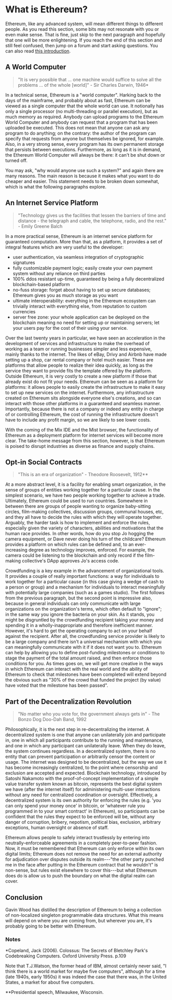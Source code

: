 <!-- TITLE: What is Ethereum -->


# What is Ethereum?

Ethereum, like any advanced system, will mean different things to different people. As you read this section, some bits may not resonate with you or even make sense. That is fine, just skip to the next paragraph and hopefully that one will be more enlightening. If you reach the end of this section and still feel confused, then jump on a forum and start asking questions. You can also read [this introduction](http://wikijs.ethereum.wiki/Ethereum-introduction).



## A World Computer

>"It is very possible that ... one machine would suffice to solve all the problems ... of the whole [world]" - Sir Charles Darwin, 1946*

In a technical sense, Ethereum is a "world computer". Harking back to the days of the mainframe, and probably about as fast, Ethereum can be viewed as a single computer that the whole world can use. It notionally has only a single processor (no multi-threading or parallel execution), but as much memory as required. Anybody can upload programs to the Ethereum World Computer and anybody can request that a program that has been uploaded be executed. This does not mean that anyone can ask any program to do anything; on the contrary: the author of the program can specify that requests from anyone but themselves be ignored, for example. Also, in a very strong sense, every program has its own permanent storage that persists between executions. Furthermore, as long as it is in demand, the Ethereum World Computer will always be there: it can't be shut down or turned off.

You may ask, "why would anyone use such a system?" and again there are many reasons. The main reason is because it makes what you want to do cheaper and easier. This statement needs to be broken down somewhat, which is what the following paragraphs explore.


## An Internet Service Platform

>"Technology gives us the facilities that lessen the barriers of time and distance - the telegraph and cable, the telephone, radio, and the rest." - Emily Greene Balch

In a more practical sense, Ethereum is an internet service platform for guaranteed computation. More than that, as a platform, it provides a set of integral features which are very useful to the developer:

 * user authentication, via seamless integration of cryptographic signatures
 * fully customizable payment logic; easily create your own payment system without any reliance on third parties
 * 100% ddos resistant up-time, guaranteed by being a fully decentralized blockchain-based platform
 * no-fuss storage: forget about having to set up secure databases; Ethereum gives you as much storage as you want
 * ultimate interoperability: everything in the Ethereum ecosystem can trivially interact with everything else, from reputation to custom currencies 
 * server free zone: your whole application can be deployed on the blockchain meaning no need for setting up or maintaining servers; let your users pay for the cost of their using your service.

Over the last twenty years in particular, we have seen an acceleration in the development of services and infrastructure to make the overhead of working as a team or running businesses simpler and less expensive, mainly thanks to the internet. The likes of eBay, Drivy and Airbnb have made setting up a shop, car rental company or hotel much easier. These are platforms that allow people to realize their idea quickly, as long as the service they want to provide fits the template offered by the platform. Outside Ethereum, it is very costly to create a new platform if those that already exist do not fit your needs. Ethereum can be seen as a platform for platforms: it allows people to easily create the infrastructure to make it easy to set up new services on the internet. Furthermore, any infrastructure created on Ethereum sits alongside everyone else's creations, and so can interact with those other platforms in a guaranteed and seamless manner. Importantly, because there is not a company or indeed any entity in charge of or controlling Ethereum, the cost of running the infrastructure doesn't have to include any profit margin, so we are likely to see lower costs.

With the coming of the Mix IDE and the Mist browser, the functionality of Ethereum as a deployment platform for internet services will become more clear. The take-home message from this section, however, is that Ethereum is poised to disrupt industries as diverse as finance and supply chains.


## Opt-in Social Contracts 

> "This is an era of organization" - Theodore Roosevelt, 1912**

At a more abstract level, it is a facility for enabling smart organization, in the sense of groups of entities working together for a particular cause. In the simplest scenario, we have two people working together to achieve a trade. Ultimately, Ethereum could be used to run countries. Somewhere in between there are groups of people wanting to organize baby-sitting circles, film-making collectives, discussion groups, communal houses, etc, and they all have to decide the rules with which they will operate together. Arguably, the harder task is how to implement and enforce the rules, especially given the variety of characters, abilities and motivations that the human race provides. In other words, how do you stop Jo hogging the camera equipment, or Dave never doing his turn of the childcare? Ethereum provides a platform on which rules can be defined and, to an ever-increasing degree as technology improves, enforced. For example, the camera could be listening to the blockchain and only record if the film-making collective's DApp approves Jo's access code.

Crowdfunding is a key example in the advancement of organizational tools. It provides a couple of really important functions: a way for individuals to work together for a particular cause (in this case giving a wedge of cash to a person or group) and a mechanism for individuals to interact meaningfully with potentially large companies (such as a games studio). The first follows from the previous paragraph, but the second point is impressive also, because in general individuals can only communicate with large organizations on the organization's terms, which often default to "ignore"; in the same way you ignore the bacteria on your skin. As it stands, you might be disgruntled by the crowdfunding recipient taking your money and spending it in a wholly-inappropriate and therefore inefficient manner. However, it's hard to get the operating company to act on your behalf against the recipient. After all, the crowdfunding service provider is likely to be a large company and there isn't a universal mechanism with which you can meaningfully communicate with it if it does not want you to. Ethereum can help by allowing you to define post-funding milestones or conditions to stage the payment of the total amount raised, and then enforce those conditions for you. As times goes on, we will get more creative in the ways in which Ethereum can interact with the real world and the ability of Ethereum to check that milestones have been completed will extend beyond the obvious such as "30% of the crowd that funded the project (by value) have voted that the milestone has been passed".


## Part of the Decentralization Revolution

>"No matter who you vote for, the government always gets in" - The Bonzo Dog Doo-Dah Band, 1992

Philosophically, it is the next step in re-decentralizing the internet. A decentralized system is one that anyone can unilaterally join and participate in, one in which all participants contribute to the running and maintenance, and one in which any participant can unilaterally leave. When they do leave, the system continues regardless. In a decentralized system, there is no entity that can prevent participation or arbitrarily censor the content or usage. The internet was designed to be decentralized, but the way we use it has become increasingly centralized, to the point where censorship and exclusion are accepted and expected. Blockchain technology, introduced by Satoshi Nakamoto with the proof-of-concept implementation of a simple value transfer system known as bitcoin, represents the best digital system we have (after the internet itself) for administering multi-user interactions without any need for centralized coordination or oversight. Effectively, a decentralized system is its own authority for enforcing the rules (e.g. 'you can only spend your money once' in bitcoin, or 'whatever rule you programmed in to your smart contract' in Ethereum), so participants can be confident that the rules they expect to be enforced will be, without any danger of corruption, bribery, nepotism, political bias, exclusion, arbitrary exceptions, human oversight or absence of staff.

Ethereum allows people to safely interact trustlessly by entering into neutrally-enforceable agreements in a completely peer-to-peer fashion. Now, it must be remembered that Ethereum can only enforce within its own digital limits; Ethereum does not remove the need for an external authority for adjudication over disputes outside its realm---"the other party punched me in the face after putting in the Ethereum contract that he wouldn't" is non-sense, but rules exist elsewhere to cover this---but what Ethereum does do is allow us to push the boundary on what the digital realm can cover.


## Conclusion

Gavin Wood has distilled the description of Ethereum to being a collection of non-localized singleton programmable data structures. What this means will depend on where you are coming from, but wherever you are, it's probably going to be better with Ethereum.


### Notes
*Copeland, Jack (2006). Colossus: The Secrets of Bletchley Park's Codebreaking Computers. Oxford University Press. p.109

Note that T.J.Watson, the former head of IBM, almost certainly never said, "I think there is a world market for maybe five computers", although for a time (late 1940s, early 1950s) it was indeed the case that there was, in the United States, a market for about five computers. 

**Presidential speech, Milwaukee, Wisconsin.
